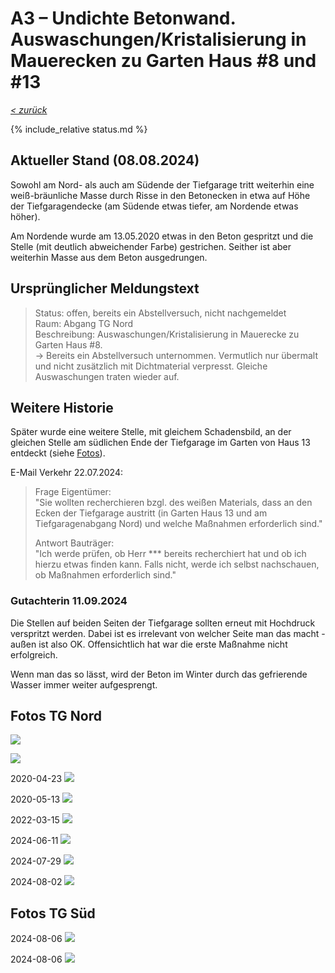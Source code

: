 # A3 &ndash; Undichte Betonwand. Auswaschungen/Kristalisierung in Mauerecken zu Garten Haus #8 und #13

_[&lt; zurück](../../index.md)_

{% include_relative status.md %}

## Aktueller Stand (08.08.2024)

Sowohl am Nord- als auch am Südende der Tiefgarage tritt weiterhin eine weiß-bräunliche
Masse durch Risse in den Betonecken in etwa auf Höhe der Tiefgaragendecke (am Südende etwas tiefer, am Nordende etwas höher).

Am Nordende wurde am 13.05.2020 etwas in den Beton gespritzt und die Stelle
(mit deutlich abweichender Farbe) gestrichen. Seither ist aber weiterhin Masse
aus dem Beton ausgedrungen.

## Ursprünglicher Meldungstext

> Status: offen, bereits ein Abstellversuch, nicht nachgemeldet\
> Raum: Abgang TG Nord\
> Beschreibung: Auswaschungen/Kristalisierung in Mauerecke zu Garten Haus #8.\
> -> Bereits ein Abstellversuch unternommen. Vermutlich nur übermalt und nicht zusätzlich mit Dichtmaterial verpresst. Gleiche Auswaschungen traten wieder auf.

## Weitere Historie

Später wurde eine weitere Stelle, mit gleichem Schadensbild, an der gleichen Stelle am südlichen Ende der Tiefgarage im Garten von Haus 13 entdeckt (siehe [Fotos](#fotos-tg-süd)).

E-Mail Verkehr 22.07.2024:

> Frage Eigentümer:\
> "Sie wollten recherchieren bzgl. des weißen Materials, dass an den Ecken der Tiefgarage austritt (in Garten Haus 13 und am Tiefgaragenabgang Nord) und welche Maßnahmen erforderlich sind."
>
> Antwort Bauträger:\
> "Ich werde prüfen, ob Herr *** bereits recherchiert hat und ob ich hierzu etwas finden kann. Falls nicht, werde ich selbst nachschauen, ob Maßnahmen erforderlich sind."

### Gutachterin 11.09.2024 

Die Stellen auf beiden Seiten der Tiefgarage sollten erneut mit Hochdruck
verspritzt werden. Dabei ist es irrelevant von welcher Seite man das macht - außen ist also OK.
Offensichtlich hat war die erste Maßnahme nicht erfolgreich.

Wenn man das so lässt, wird der Beton im Winter durch das gefrierende Wasser immer weiter aufgesprengt.

## Fotos TG Nord

![](Meldung1.png)

![](Meldung2.png)

2020-04-23
![](20200423_132201_small.jpg)

2020-05-13
![](20200513_120608_small.jpg)

2022-03-15
![](20220315_073952_small.jpg)

2024-06-11
![](20240611_053001438_small.jpg)

2024-07-29
![](20240729_051432702_small.jpg)

2024-08-02
![](20240802_154449147_small.jpg)

## Fotos TG Süd

2024-08-06
![](20240806_173216340_small.jpg)

2024-08-06
![](20240806_173233947_small.jpg)
